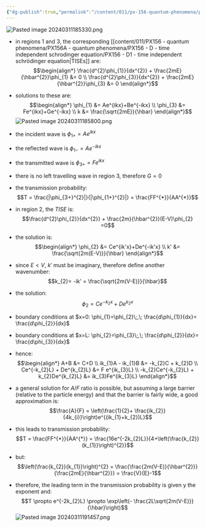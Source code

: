 ```yaml
---
{"dg-publish":true,"permalink":"/content/011/px-156-quantum-phenomena/px-156-a-quantum-phenomena/px-156-d-time-independent-schrodinger-equation/px-156-d5-the-finite-potential-barrier/","created":"2024-11-25T10:50:32.000+00:00","updated":"2024-11-26T20:02:24.940+00:00"}
---
```


![Pasted image 20240311185330.png](/img/user/pics/Pasted%20image%2020240311185330.png)
- in regions $1$ and $3$, the corresponding [[content/011/PX156 - quantum phenomena/PX156A - quantum phenomena/PX156 - D - time independent schrodinger equation/PX156 - D1 - time independent schrödinger equation\|TISEs]] are: 
$$\begin{align*}
		\frac{d^{2}\phi_{1}}{dx^{2}} + \frac{2mE}{\hbar^{2}}\phi_{1} &= 0 \\
		\frac{d^{2}\phi_{3}}{dx^{2}} + \frac{2mE}{\hbar^{2}}\phi_{3} &= 0
	\end{align*}$$
- solutions to these are: 
$$\begin{align*}
		\phi_{1} &= Ae^{ikx}+Be^{-ikx} \\
		\phi_{3} &= Fe^{ikx}+Ge^{-ikx} \\
		k &= \frac{\sqrt{2mE}}{\hbar}
	\end{align*}$$
![Pasted image 20240311185800.png](/img/user/pics/Pasted%20image%2020240311185800.png)
- the incident wave is $\phi_{1+} = Ae^{ikx}$
- the reflected wave is $\phi_{1-} = Ae^{-ikx}$
- the transmitted wave is $\phi_{3+} = Fe^{ikx}$
- there is no left travelling wave in region $3$, therefore $G=0$

- the transmission probability: 
$$T = \frac{|\phi_{3+}^{2}|}{|\phi_{1+}^{2}|} = \frac{FF^{*}}{AA^{*}}$$
- in region 2, the *TISE* is: 
$$\frac{d^{2}\phi_{2}}{dx^{2}} + \frac{2m}{\hbar^{2}}(E-V)\phi_{2} =0$$
- the solution is: 
$$\begin{align*}
	\phi_{2} &= Ce^{ik'x}+De^{-ik'x} \\
	k' &= \frac{\sqrt{2m(E-V)}}{\hbar}
\end{align*}$$
- since $E<V$, $k'$ must be imaginary, therefore define another wavenumber: 
$$k_{2}= -ik' = \frac{\sqrt{2m(V-E)}}{\hbar}$$
- the solution: 
$$\phi_{2} = Ce^{-k_{2}x}+De^{k_{2}x}$$
- boundary conditions at $x=0: \phi_{1}=\phi_{2}\;,\; \frac{d\phi_{1}}{dx}= \frac{d\phi_{2}}{dx}$
- boundary conditions at $x=L: \phi_{2}=\phi_{3}\;,\; \frac{d\phi_{2}}{dx}= \frac{d\phi_{3}}{dx}$

- hence: 
$$\begin{align*}
	A+B &= C+D \\
	ik_{1}A - ik_{1}B &= -k_{2}C + k_{2}D \\
	Ce^{-k_{2}L} + De^{k_{2}L} &= F e^{ik_{3}L} \\
	-k_{2}Ce^{-k_{2}L} + k_{2}De^{k_{2}L} &= ik_{3}Fe^{ik_{3}L}
\end{align*}$$
- a general solution for $A/F$ ratio is possible, but assuming a large barrier (relative to the particle energy) and that the barrier is fairly wide, a good approximation is: 
$$\frac{A}{F} = \left(\frac{1}{2}+ \frac{ik_{2}}{4k_{i}}\right)e^{(ik_{1}+k_{2})L}$$
- this leads to transmission probability: 
$$T = \frac{FF^{*}}{AA^{*}} = \frac{16e^{-2k_{2}L}}{4+\left(\frac{k_{2}}{k_{1}}\right)^{2}}$$
- but: 
$$\left(\frac{k_{2}}{k_{1}}\right)^{2} = \frac{\frac{2m(V-E)}{\hbar^{2}}}{\frac{2mE}{\hbar^{2}}} = \frac{V}{E}-1$$
- therefore, the leading term in the transmission probability is given y the exponent and: 
$$T \propto e^{-2k_{2}L} \propto \exp\left(- \frac{2L\sqrt{2m(V-E)}}{\hbar}\right)$$
![Pasted image 20240311191457.png](/img/user/pics/Pasted%20image%2020240311191457.png)
